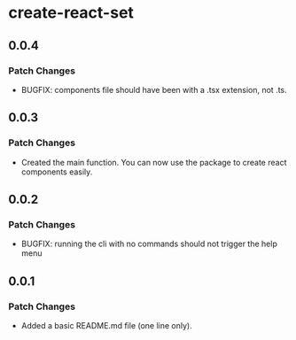 # create-react-set

## 0.0.4

### Patch Changes

- BUGFIX: components file should have been with a .tsx extension, not .ts.

## 0.0.3

### Patch Changes

- Created the main function. You can now use the package to create react components easily.

## 0.0.2

### Patch Changes

- BUGFIX: running the cli with no commands should not trigger the help menu

## 0.0.1

### Patch Changes

- Added a basic README.md file (one line only).
